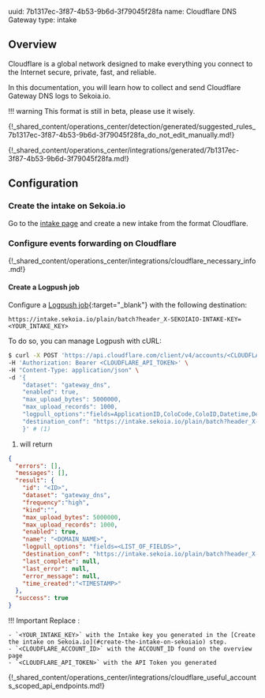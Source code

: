 uuid: 7b1317ec-3f87-4b53-9b6d-3f79045f28fa
name: Cloudflare DNS Gateway
type: intake

## Overview

Cloudflare is a global network designed to make everything you connect to the Internet secure, private, fast, and reliable.

In this documentation, you will learn how to collect and send Cloudflare Gateway DNS logs to Sekoia.io.

!!! warning
    This format is still in beta, please use it wisely.

{!_shared_content/operations_center/detection/generated/suggested_rules_7b1317ec-3f87-4b53-9b6d-3f79045f28fa_do_not_edit_manually.md!}

{!_shared_content/operations_center/integrations/generated/7b1317ec-3f87-4b53-9b6d-3f79045f28fa.md!}

## Configuration

### Create the intake on Sekoia.io

Go to the [intake page](https://app.sekoia.io/operations/intakes) and create a new intake from the format Cloudflare.

### Configure events forwarding on Cloudflare

{!_shared_content/operations_center/integrations/cloudflare_necessary_info.md!}

#### Create a Logpush job

Configure a [Logpush job](https://developers.cloudflare.com/logs/reference/logpush-api-configuration/){:target="_blank"} with the following destination:

`https://intake.sekoia.io/plain/batch?header_X-SEKOIAIO-INTAKE-KEY=<YOUR_INTAKE_KEY>`


To do so, you can manage Logpush with cURL:

```bash
$ curl -X POST 'https://api.cloudflare.com/client/v4/accounts/<CLOUDFLARE_ACCOUNT_ID>/logpush/jobs' \
-H 'Authorization: Bearer <CLOUDFLARE_API_TOKEN>' \
-H "Content-Type: application/json" \
-d '{
    "dataset": "gateway_dns",    
    "enabled": true,     
    "max_upload_bytes": 5000000,     
    "max_upload_records": 1000,
    "logpull_options":"fields=ApplicationID,ColoCode,ColoID,Datetime,DeviceID,DeviceName,DstIP,DstPort,Email,Location,LocationID,MatchedCategoryIDs,MatchedCategoryNames,Policy,PolicyID,Protocol,QueryCategoryIDs,QueryCategoryNames,QueryName,QueryNameReversed,QuerySize,QueryType,QueryTypeName,RCode,RData,ResolvedIPs,ResolverDecision,SrcIP,SrcPort,TimeZone,TimeZoneInferredMethod,UserID&timestamps=rfc3339",
    "destination_conf": "https://intake.sekoia.io/plain/batch?header_X-SEKOIAIO-INTAKE-KEY=<YOUR_INTAKE_KEY>"
    }' # (1)
```

1. will return
```json
{
  "errors": [],
  "messages": [],
  "result": {
    "id": "<ID>",
    "dataset": "gateway_dns",
    "frequency":"high",
    "kind":"", 
    "max_upload_bytes": 5000000,     
    "max_upload_records": 1000, 
    "enabled": true,
    "name": "<DOMAIN_NAME>",
    "logpull_options": "fields=<LIST_OF_FIELDS>",
    "destination_conf": "https://intake.sekoia.io/plain/batch?header_X-SEKOIAIO-INTAKE-KEY=<YOUR_INTAKE_KEY>",
    "last_complete": null,
    "last_error": null,
    "error_message": null,
    "time_created":"<TIMESTAMP>"
  },
  "success": true
}
```

!!! Important
    Replace :

    - `<YOUR_INTAKE_KEY>` with the Intake key you generated in the [Create the intake on Sekoia.io](#create-the-intake-on-sekoiaio) step.
    - `<CLOUDFLARE_ACCOUNT_ID>` with the ACCOUNT_ID found on the overview page
    - `<CLOUDFLARE_API_TOKEN>` with the API Token you generated

{!_shared_content/operations_center/integrations/cloudflare_useful_accounts_scoped_api_endpoints.md!}
